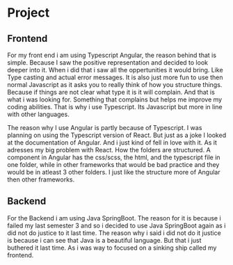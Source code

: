 # Project

## Frontend

For my front end i am using Typescript Angular, the reason behind that is simple. Because I saw the positive representation and decided to look deeper into it. 
When i did that i saw all the oppertunities it would bring. Like Type casting and actual error messages. 
It is also just more fun to use then normal Javascript as it asks you to really think of how you structure things. Because if things are not clear what type it is it will complain.
And that is what i was looking for. Something that complains but helps me improve my coding abilities. 
That is why i use Typescript. Its Javascript but more in line with other languages.

The reason why I use Angular is partly because of Typescript. I was planning on using the Typescript version of React. 
But just as a joke I looked at the documentation of Angular. And i just kind of fell in love with it. As it adresses my big problem with React. 
How the folders are structured. A component in Angular has the css/scss, the html, and the typescript file in one folder, while in other frameworks that would be bad practice and they would be in atleast 3 other folders.
I just like the structure more of Angular then other frameworks.

## Backend 

For the Backend i am using Java SpringBoot. The reason for it is because i failed my last semester 3 and so i decided to use Java SpringBoot again as i did not do justice to it last time. 
The reason why i said i did not do it justice is because i can see that Java is a beautiful language. But that i just buthered it last time. 
As i was way to focused on a sinking ship called my frontend.
